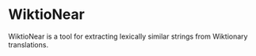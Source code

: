 # WiktioNear
WiktioNear is a tool for extracting lexically similar strings from Wiktionary translations.

